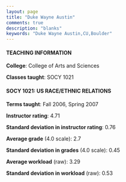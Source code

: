 ```yaml
---
layout: page
title: "Duke Wayne Austin" 
comments: true
description: "blanks"
keywords: "Duke Wayne Austin,CU,Boulder"
---
```

<head>
<script src="https://ajax.googleapis.com/ajax/libs/jquery/2.1.3/jquery.min.js"></script>
<script src="https://dl.dropboxusercontent.com/s/pc42nxpaw1ea4o9/highcharts.js?dl=0"></script>
<!-- <script src="../assets/js/highcharts.js"></script> -->
<style type="text/css">@font-face {
	font-family: "Bebas Neue";
	src: url(https://www.filehosting.org/file/details/544349/BebasNeue Regular.otf) format("opentype");
	}
	h1.Bebas { 
		font-family: "Bebas Neue", Verdana, Tahoma;
	}
</style>
</head>
	   
#### TEACHING INFORMATION

**College**: College of Arts and Sciences

**Classes taught**: SOCY 1021

#### SOCY 1021: US RACE/ETHNIC RELATIONS

**Terms taught**: Fall 2006, Spring 2007

**Instructor rating**: 4.71

**Standard deviation in instructor rating**: 0.76

**Average grade** (4.0 scale): 2.7

**Standard deviation in grades** (4.0 scale): 0.45

**Average workload** (raw): 3.29

**Standard deviation in workload** (raw): 0.53

